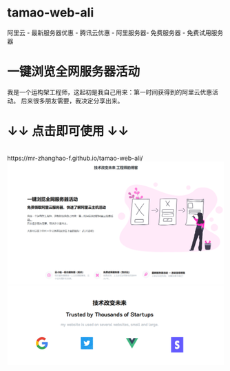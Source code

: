 # tamao-web-ali
阿里云 - 最新服务器优惠 - 腾讯云优惠 - 阿里服务器- 免费服务器 - 免费试用服务器


# 一键浏览全网服务器活动
我是一个运构架工程师，这起初是我自己用来：第一时间获得到的阿里云优惠活动。
后来很多朋友需要，我决定分享出来。

# ↓↓ 点击即可使用 ↓↓
<br>
https://mr-zhanghao-f.github.io/tamao-web-ali/

<a href="https://mr-zhanghao-f.github.io/tamao-web-ali">
<img src="https://github.com/mr-zhanghao-f/tamao-web-ali/blob/main/img/1.png?raw=true">

<img src="https://github.com/mr-zhanghao-f/tamao-web-ali/blob/main/img/2.png?raw=true">

</a>
